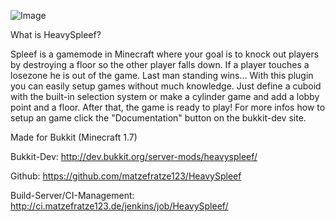 ![Image](http://img27.imageshack.us/img27/2783/6kvf.png)

What is HeavySpleef?

Spleef is a gamemode in Minecraft where your goal is to knock out players by destroying a floor so the other player falls down.
If a player touches a losezone he is out of the game. Last man standing wins...
With this plugin you can easily setup games without much knowledge.
Just define a cuboid with the built-in selection system or make a cylinder game and add a lobby point and a floor.
After that, the game is ready to play! For more infos how to setup an game click the "Documentation" button on the bukkit-dev site.

Made for Bukkit (Minecraft 1.7)

Bukkit-Dev: <url>http://dev.bukkit.org/server-mods/heavyspleef/</url>

Github: <url>https://github.com/matzefratze123/HeavySpleef</url>

Build-Server/CI-Management: <url>http://ci.matzefratze123.de/jenkins/job/HeavySpleef/</url>
